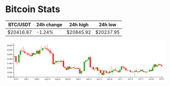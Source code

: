 # Bitcoin Stats

BTC/USDT|24h change|24h high|24h low|
|---|---|---|---|
|$20416.87|-1.24%|$20845.92|$20237.95|

<img src="./chart.svg">

